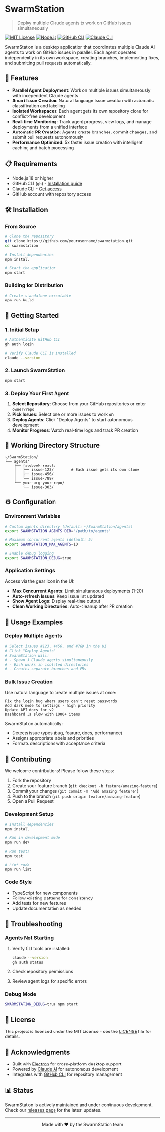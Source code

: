 # SwarmStation

> Deploy multiple Claude agents to work on GitHub issues simultaneously

[![MIT License](https://img.shields.io/badge/License-MIT-blue.svg)](LICENSE)
[![Node.js](https://img.shields.io/badge/Node.js-18%2B-green.svg)](https://nodejs.org)
[![GitHub CLI](https://img.shields.io/badge/GitHub%20CLI-Required-orange.svg)](https://cli.github.com)
[![Claude CLI](https://img.shields.io/badge/Claude%20CLI-Required-purple.svg)](https://claude.ai/cli)

SwarmStation is a desktop application that coordinates multiple Claude AI agents to work on GitHub issues in parallel. Each agent operates independently in its own workspace, creating branches, implementing fixes, and submitting pull requests automatically.

## 🚀 Features

- **Parallel Agent Deployment**: Work on multiple issues simultaneously with independent Claude agents
- **Smart Issue Creation**: Natural language issue creation with automatic classification and labeling
- **Isolated Workspaces**: Each agent gets its own repository clone for conflict-free development
- **Real-time Monitoring**: Track agent progress, view logs, and manage deployments from a unified interface
- **Automatic PR Creation**: Agents create branches, commit changes, and submit pull requests autonomously
- **Performance Optimized**: 5x faster issue creation with intelligent caching and batch processing

## 📋 Requirements

- Node.js 18 or higher
- GitHub CLI (`gh`) - [Installation guide](https://cli.github.com/manual/installation)
- Claude CLI - [Get access](https://docs.anthropic.com/en/docs/claude-code/setup)
- GitHub account with repository access

## 🛠️ Installation

### From Source

```bash
# Clone the repository
git clone https://github.com/yourusername/swarmstation.git
cd swarmstation

# Install dependencies
npm install

# Start the application
npm start
```

### Building for Distribution

```bash
# Create standalone executable
npm run build
```

## 🎯 Getting Started

### 1. Initial Setup

```bash
# Authenticate GitHub CLI
gh auth login

# Verify Claude CLI is installed
claude --version
```

### 2. Launch SwarmStation

```bash
npm start
```

### 3. Deploy Your First Agent

1. **Select Repository**: Choose from your GitHub repositories or enter `owner/repo`
2. **Pick Issues**: Select one or more issues to work on
3. **Deploy Agents**: Click "Deploy Agents" to start autonomous development
4. **Monitor Progress**: Watch real-time logs and track PR creation

## 📁 Working Directory Structure

```
~/SwarmStation/
└── agents/
    ├── facebook-react/
    │   ├── issue-123/        # Each issue gets its own clone
    │   ├── issue-456/
    │   └── issue-789/
    └── your-org-your-repo/
        └── issue-303/
```

## ⚙️ Configuration

### Environment Variables

```bash
# Custom agents directory (default: ~/SwarmStation/agents)
export SWARMSTATION_AGENTS_DIR="/path/to/agents"

# Maximum concurrent agents (default: 5)
export SWARMSTATION_MAX_AGENTS=10

# Enable debug logging
export SWARMSTATION_DEBUG=true
```

### Application Settings

Access via the gear icon in the UI:
- **Max Concurrent Agents**: Limit simultaneous deployments (1-20)
- **Auto-refresh Issues**: Keep issue list updated
- **Show Agent Logs**: Display real-time output
- **Clean Working Directories**: Auto-cleanup after PR creation

## 🔧 Usage Examples

### Deploy Multiple Agents

```bash
# Select issues #123, #456, and #789 in the UI
# Click "Deploy Agents"
# SwarmStation will:
# - Spawn 3 Claude agents simultaneously
# - Each works in isolated directories
# - Creates separate branches and PRs
```

### Bulk Issue Creation

Use natural language to create multiple issues at once:

```
Fix the login bug where users can't reset passwords
Add dark mode to settings - high priority
Update API docs for v2
Dashboard is slow with 1000+ items
```

SwarmStation automatically:
- Detects issue types (bug, feature, docs, performance)
- Assigns appropriate labels and priorities
- Formats descriptions with acceptance criteria

## 🤝 Contributing

We welcome contributions! Please follow these steps:

1. Fork the repository
2. Create your feature branch (`git checkout -b feature/amazing-feature`)
3. Commit your changes (`git commit -m 'Add amazing feature'`)
4. Push to the branch (`git push origin feature/amazing-feature`)
5. Open a Pull Request

### Development Setup

```bash
# Install dependencies
npm install

# Run in development mode
npm run dev

# Run tests
npm test

# Lint code
npm run lint
```

### Code Style

- TypeScript for new components
- Follow existing patterns for consistency
- Add tests for new features
- Update documentation as needed

## 🐛 Troubleshooting

### Agents Not Starting

1. Verify CLI tools are installed:
   ```bash
   claude --version
   gh auth status
   ```

2. Check repository permissions
3. Review agent logs for specific errors

### Debug Mode

```bash
SWARMSTATION_DEBUG=true npm start
```

## 📄 License

This project is licensed under the MIT License - see the [LICENSE](LICENSE) file for details.

## 🙏 Acknowledgments

- Built with [Electron](https://www.electronjs.org/) for cross-platform desktop support
- Powered by [Claude AI](https://claude.ai) for autonomous development
- Integrates with [GitHub CLI](https://cli.github.com) for repository management

## 📊 Status

SwarmStation is actively maintained and under continuous development. Check our [releases page](https://github.com/yourusername/swarmstation/releases) for the latest updates.

---

<p align="center">
  Made with ❤️ by the SwarmStation team
</p>
